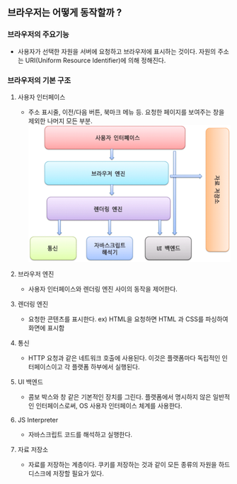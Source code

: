 ## 브라우저는 어떻게 동작할까 ?

### 브라우저의 주요기능

- 사용자가 선택한 자원을 서버에 요청하고 브라우저에 표시하는 것이다. 자원의 주소는 URI(Uniform Resource Identifier)에 의해 정해진다.

### 브라우저의 기본 구조

1. 사용자 인터페이스

   - 주소 표시줄, 이전/다음 버튼, 북마크 메뉴 등. 요청한 페이지를 보여주는 창을 제외한 나머지 모든 부분.
     <br><img src="../img/browser1.png">

2. 브라우저 엔진
   - 사용자 인터페이스와 렌더링 엔진 사이의 동작을 제어한다.
3. 렌더링 엔진
   - 요청한 콘텐츠를 표시한다.
     ex) HTML을 요청하면 HTML 과 CSS를 파싱하여 화면에 표시함
4. 통신
   - HTTP 요청과 같은 네트워크 호출에 사용된다. 이것은 플랫폼마다 독립적인 인터페이스이고 각 플랫폼 하부에서 실행된다.
5. UI 백엔드
   - 콤보 박스와 창 같은 기본적인 장치를 그린다. 플랫폼에서 명시하지 않은 일반적인 인터페이스로써, OS 사용자 인터페이스 체계를 사용한다.
6. JS Interpreter
   - 자바스크립트 코드를 해석하고 실행한다.
7. 자료 저장소
   - 자료를 저장하는 계층이다. 쿠키를 저장하는 것과 같이 모든 종류의 자원을 하드 디스크에 저장할 필요가 있다.
